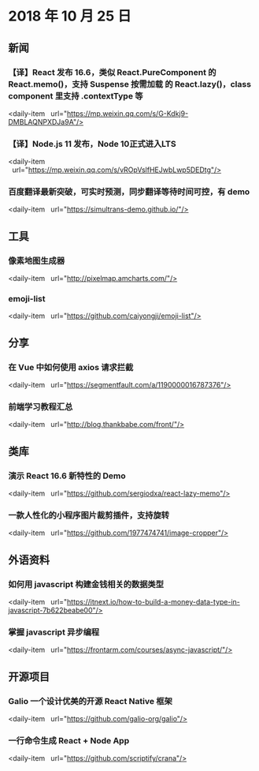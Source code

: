 # 2018 年 10 月 25 日

## 新闻

### 【译】React 发布 16.6，类似 React.PureComponent 的 React.memo()，支持 Suspense 按需加载 的 React.lazy()，class component 里支持 .contextType 等

<daily-item
  url="https://mp.weixin.qq.com/s/G-Kdkj9-DMBLAQNPXDJa9A"/>

### 【译】Node.js 11 发布，Node 10正式进入LTS

<daily-item
  url="https://mp.weixin.qq.com/s/vROpVslfHEJwbLwp5DEDtg"/>

### 百度翻译最新突破，可实时预测，同步翻译等待时间可控，有 demo

<daily-item
  url="https://simultrans-demo.github.io/"/>

## 工具

### 像素地图生成器

<daily-item
  url="http://pixelmap.amcharts.com/"/>

### emoji-list

<daily-item
  url="https://github.com/caiyongji/emoji-list"/>

## 分享

### 在 Vue 中如何使用 axios 请求拦截

<daily-item
  url="https://segmentfault.com/a/1190000016787376"/>

### 前端学习教程汇总

<daily-item
  url="http://blog.thankbabe.com/front/"/>

## 类库

### 演示 React 16.6 新特性的 Demo

<daily-item
  url="https://github.com/sergiodxa/react-lazy-memo"/>

### 一款人性化的小程序图片裁剪插件，支持旋转

<daily-item
  url="https://github.com/1977474741/image-cropper"/>

## 外语资料

### 如何用 javascript 构建金钱相关的数据类型

<daily-item
  url="https://itnext.io/how-to-build-a-money-data-type-in-javascript-7b622beabe00"/>

### 掌握 javascript 异步编程

<daily-item
  url="https://frontarm.com/courses/async-javascript/"/>

## 开源项目

### Galio 一个设计优美的开源 React Native 框架

<daily-item
  url="https://github.com/galio-org/galio"/>

### 一行命令生成 React + Node App

<daily-item
  url="https://github.com/scriptify/crana"/>